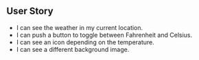 ## User Story

* I can see the weather in my current location.
* I can push a button to toggle between Fahrenheit and Celsius.
* I can see an icon depending on the temperature.
* I can see a different background image.